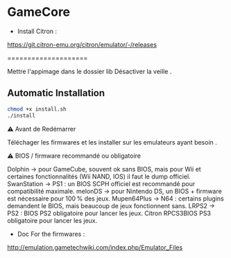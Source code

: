 # GameCore

- Install Citron :

[https://git.citron-emu.org/citron/emulator/-/releases
](https://git.citron-emu.org/citron/emulator/-/releases)

====================


Mettre l'appimage dans le dossier lib
Désactiver la veille .

## Automatic Installation
```sh
chmod +x install.sh
./install
```
⚠️ Avant de Redémarrer

Téléchager les firmwares et les installer sur les emulateurs ayant besoin .


⚠️ BIOS / firmware recommandé ou obligatoire

Dolphin → pour GameCube, souvent ok sans BIOS, mais pour Wii et certaines fonctionnalités (Wii NAND, IOS) il faut le dump officiel.
SwanStation → PS1 : un BIOS SCPH officiel est recommandé pour compatibilité maximale.
melonDS → pour Nintendo DS, un BIOS + firmware est nécessaire pour 100 % des jeux.
Mupen64Plus → N64 : certains plugins demandent le BIOS, mais beaucoup de jeux fonctionnent sans.
LRPS2 → PS2 : BIOS PS2 obligatoire pour lancer les jeux.
Citron
RPCS3BIOS PS3 obligatoire pour lancer les jeux.

- Doc For the firmwares :

http://emulation.gametechwiki.com/index.php/Emulator_Files
